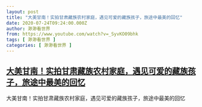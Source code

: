 ```yaml
---
layout: post
title: "大美甘南！实拍甘肃藏族农村家庭，遇见可爱的藏族孩子，旅途中最美的回忆"
date: 2020-07-24T09:24:00.000Z
author: 渺渺看世界
from: https://www.youtube.com/watch?v=_SyvKO09bhk
tags: [ 渺渺看世界 ]
categories: [ 渺渺看世界 ]
---
```

<!--1595582640000-->
[大美甘南！实拍甘肃藏族农村家庭，遇见可爱的藏族孩子，旅途中最美的回忆](https://www.youtube.com/watch?v=_SyvKO09bhk)
------

<div>
大美甘南！实拍甘肃藏族农村家庭，遇见可爱的藏族孩子，旅途中最美的回忆
</div>
